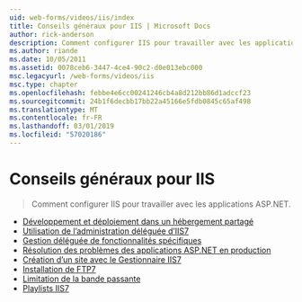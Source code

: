 ```yaml
---
uid: web-forms/videos/iis/index
title: Conseils généraux pour IIS | Microsoft Docs
author: rick-anderson
description: Comment configurer IIS pour travailler avec les applications ASP.NET.
ms.author: riande
ms.date: 10/05/2011
ms.assetid: 0078ceb6-3447-4ce4-90c2-d0e013ebc000
msc.legacyurl: /web-forms/videos/iis
msc.type: chapter
ms.openlocfilehash: febbe4e6cc00241246cb4a8d212bb86d1adccf23
ms.sourcegitcommit: 24b1f6decbb17bb22a45166e5fdb0845c65af498
ms.translationtype: MT
ms.contentlocale: fr-FR
ms.lasthandoff: 03/01/2019
ms.locfileid: "57020186"
---
```

<a name="general-iis-tips"></a>Conseils généraux pour IIS
====================
> Comment configurer IIS pour travailler avec les applications ASP.NET.


- [Développement et déploiement dans un hébergement partagé](developing-and-deploying-in-a-shared-hosting.md)
- [Utilisation de l’administration déléguée d’IIS7](working-with-iis7-deligated-admin.md)
- [Gestion déléguée de fonctionnalités spécifiques](feature-specific-delegated-management.md)
- [Résolution des problèmes des applications ASP.NET en production](troubleshooting-production-aspnet-apps.md)
- [Création d’un site avec le Gestionnaire IIS7](creating-a-site-with-iis7-manager.md)
- [Installation de FTP7](installing-ftp7.md)
- [Limitation de la bande passante](bit-rate-throttling.md)
- [Playlists IIS7](iis7-playlists.md)

